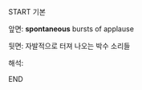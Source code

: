 START
기본

앞면:
**spontaneous** bursts of applause


뒷면:
자발적으로 터져 나오는 박수 소리들


해석:

<!--ID: 1733134677974-->
END